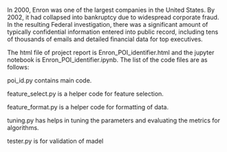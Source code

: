 In 2000, Enron was one of the largest companies in the United States. By 2002, it had collapsed
into bankruptcy due to widespread corporate fraud. In the resulting Federal investigation, there
was a significant amount of typically confidential information entered into public record, including
tens of thousands of emails and detailed financial data for top executives.

The html file of project report is Enron_POI_identifier.html and the jupyter notebook is Enron_POI_identifier.ipynb.
The list of the code files are as follows:

poi_id.py contains main code.

feature_select.py is a helper code for feature selection.

feature_format.py is a helper code for formatting of data.

tuning.py has helps in tuning the parameters and evaluating the metrics for algorithms.

tester.py is for validation of madel

